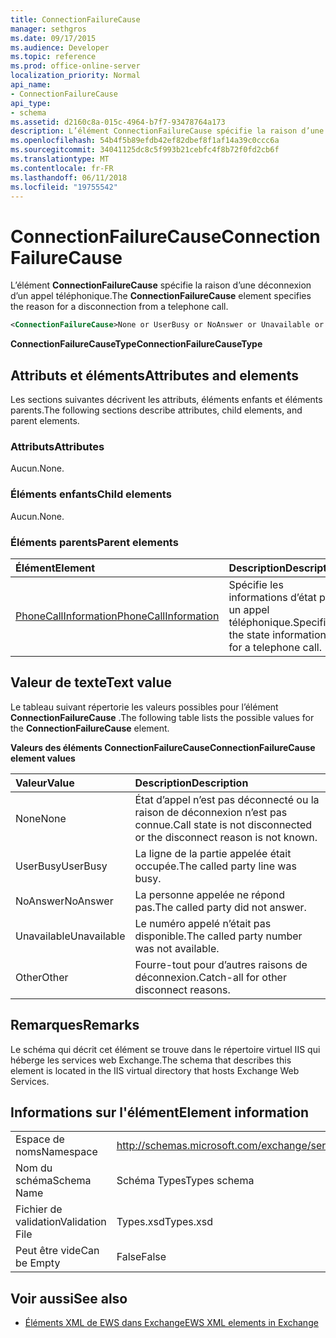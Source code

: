 ```yaml
---
title: ConnectionFailureCause
manager: sethgros
ms.date: 09/17/2015
ms.audience: Developer
ms.topic: reference
ms.prod: office-online-server
localization_priority: Normal
api_name:
- ConnectionFailureCause
api_type:
- schema
ms.assetid: d2160c8a-015c-4964-b7f7-93478764a173
description: L’élément ConnectionFailureCause spécifie la raison d’une déconnexion d’un appel téléphonique.
ms.openlocfilehash: 54b4f5b89efdb42ef82dbef8f1af14a39c0ccc6a
ms.sourcegitcommit: 34041125dc8c5f993b21cebfc4f8b72f0fd2cb6f
ms.translationtype: MT
ms.contentlocale: fr-FR
ms.lasthandoff: 06/11/2018
ms.locfileid: "19755542"
---
```

# <a name="connectionfailurecause"></a><span data-ttu-id="59416-103">ConnectionFailureCause</span><span class="sxs-lookup"><span data-stu-id="59416-103">ConnectionFailureCause</span></span>

<span data-ttu-id="59416-104">L’élément **ConnectionFailureCause** spécifie la raison d’une déconnexion d’un appel téléphonique.</span><span class="sxs-lookup"><span data-stu-id="59416-104">The **ConnectionFailureCause** element specifies the reason for a disconnection from a telephone call.</span></span> 
  
```xml
<ConnectionFailureCause>None or UserBusy or NoAnswer or Unavailable or Other</ConnectionFailureCause>
```

 <span data-ttu-id="59416-105">**ConnectionFailureCauseType**</span><span class="sxs-lookup"><span data-stu-id="59416-105">**ConnectionFailureCauseType**</span></span>
## <a name="attributes-and-elements"></a><span data-ttu-id="59416-106">Attributs et éléments</span><span class="sxs-lookup"><span data-stu-id="59416-106">Attributes and elements</span></span>

<span data-ttu-id="59416-107">Les sections suivantes décrivent les attributs, éléments enfants et éléments parents.</span><span class="sxs-lookup"><span data-stu-id="59416-107">The following sections describe attributes, child elements, and parent elements.</span></span>
  
### <a name="attributes"></a><span data-ttu-id="59416-108">Attributs</span><span class="sxs-lookup"><span data-stu-id="59416-108">Attributes</span></span>

<span data-ttu-id="59416-109">Aucun.</span><span class="sxs-lookup"><span data-stu-id="59416-109">None.</span></span>
  
### <a name="child-elements"></a><span data-ttu-id="59416-110">Éléments enfants</span><span class="sxs-lookup"><span data-stu-id="59416-110">Child elements</span></span>

<span data-ttu-id="59416-111">Aucun.</span><span class="sxs-lookup"><span data-stu-id="59416-111">None.</span></span>
  
### <a name="parent-elements"></a><span data-ttu-id="59416-112">Éléments parents</span><span class="sxs-lookup"><span data-stu-id="59416-112">Parent elements</span></span>

|<span data-ttu-id="59416-113">**Élément**</span><span class="sxs-lookup"><span data-stu-id="59416-113">**Element**</span></span>|<span data-ttu-id="59416-114">**Description**</span><span class="sxs-lookup"><span data-stu-id="59416-114">**Description**</span></span>|
|:-----|:-----|
|[<span data-ttu-id="59416-115">PhoneCallInformation</span><span class="sxs-lookup"><span data-stu-id="59416-115">PhoneCallInformation</span></span>](phonecallinformation.md) <br/> |<span data-ttu-id="59416-116">Spécifie les informations d’état pour un appel téléphonique.</span><span class="sxs-lookup"><span data-stu-id="59416-116">Specifies the state information for a telephone call.</span></span>  <br/> |
   
## <a name="text-value"></a><span data-ttu-id="59416-117">Valeur de texte</span><span class="sxs-lookup"><span data-stu-id="59416-117">Text value</span></span>

<span data-ttu-id="59416-118">Le tableau suivant répertorie les valeurs possibles pour l’élément **ConnectionFailureCause** .</span><span class="sxs-lookup"><span data-stu-id="59416-118">The following table lists the possible values for the **ConnectionFailureCause** element.</span></span> 
  
<span data-ttu-id="59416-119">**Valeurs des éléments ConnectionFailureCause**</span><span class="sxs-lookup"><span data-stu-id="59416-119">**ConnectionFailureCause element values**</span></span>

|<span data-ttu-id="59416-120">**Valeur**</span><span class="sxs-lookup"><span data-stu-id="59416-120">**Value**</span></span>|<span data-ttu-id="59416-121">**Description**</span><span class="sxs-lookup"><span data-stu-id="59416-121">**Description**</span></span>|
|:-----|:-----|
|<span data-ttu-id="59416-122">None</span><span class="sxs-lookup"><span data-stu-id="59416-122">None</span></span>  <br/> |<span data-ttu-id="59416-123">État d’appel n’est pas déconnecté ou la raison de déconnexion n’est pas connue.</span><span class="sxs-lookup"><span data-stu-id="59416-123">Call state is not disconnected or the disconnect reason is not known.</span></span>  <br/> |
|<span data-ttu-id="59416-124">UserBusy</span><span class="sxs-lookup"><span data-stu-id="59416-124">UserBusy</span></span>  <br/> |<span data-ttu-id="59416-125">La ligne de la partie appelée était occupée.</span><span class="sxs-lookup"><span data-stu-id="59416-125">The called party line was busy.</span></span>  <br/> |
|<span data-ttu-id="59416-126">NoAnswer</span><span class="sxs-lookup"><span data-stu-id="59416-126">NoAnswer</span></span>  <br/> |<span data-ttu-id="59416-127">La personne appelée ne répond pas.</span><span class="sxs-lookup"><span data-stu-id="59416-127">The called party did not answer.</span></span>  <br/> |
|<span data-ttu-id="59416-128">Unavailable</span><span class="sxs-lookup"><span data-stu-id="59416-128">Unavailable</span></span>  <br/> |<span data-ttu-id="59416-129">Le numéro appelé n’était pas disponible.</span><span class="sxs-lookup"><span data-stu-id="59416-129">The called party number was not available.</span></span>  <br/> |
|<span data-ttu-id="59416-130">Other</span><span class="sxs-lookup"><span data-stu-id="59416-130">Other</span></span>  <br/> |<span data-ttu-id="59416-131">Fourre-tout pour d’autres raisons de déconnexion.</span><span class="sxs-lookup"><span data-stu-id="59416-131">Catch-all for other disconnect reasons.</span></span>  <br/> |
   
## <a name="remarks"></a><span data-ttu-id="59416-132">Remarques</span><span class="sxs-lookup"><span data-stu-id="59416-132">Remarks</span></span>

<span data-ttu-id="59416-133">Le schéma qui décrit cet élément se trouve dans le répertoire virtuel IIS qui héberge les services web Exchange.</span><span class="sxs-lookup"><span data-stu-id="59416-133">The schema that describes this element is located in the IIS virtual directory that hosts Exchange Web Services.</span></span>
  
## <a name="element-information"></a><span data-ttu-id="59416-134">Informations sur l'élément</span><span class="sxs-lookup"><span data-stu-id="59416-134">Element information</span></span>

|||
|:-----|:-----|
|<span data-ttu-id="59416-135">Espace de noms</span><span class="sxs-lookup"><span data-stu-id="59416-135">Namespace</span></span>  <br/> |http://schemas.microsoft.com/exchange/services/2006/types  <br/> |
|<span data-ttu-id="59416-136">Nom du schéma</span><span class="sxs-lookup"><span data-stu-id="59416-136">Schema Name</span></span>  <br/> |<span data-ttu-id="59416-137">Schéma Types</span><span class="sxs-lookup"><span data-stu-id="59416-137">Types schema</span></span>  <br/> |
|<span data-ttu-id="59416-138">Fichier de validation</span><span class="sxs-lookup"><span data-stu-id="59416-138">Validation File</span></span>  <br/> |<span data-ttu-id="59416-139">Types.xsd</span><span class="sxs-lookup"><span data-stu-id="59416-139">Types.xsd</span></span>  <br/> |
|<span data-ttu-id="59416-140">Peut être vide</span><span class="sxs-lookup"><span data-stu-id="59416-140">Can be Empty</span></span>  <br/> |<span data-ttu-id="59416-141">False</span><span class="sxs-lookup"><span data-stu-id="59416-141">False</span></span>  <br/> |
   
## <a name="see-also"></a><span data-ttu-id="59416-142">Voir aussi</span><span class="sxs-lookup"><span data-stu-id="59416-142">See also</span></span>



- [<span data-ttu-id="59416-143">Éléments XML de EWS dans Exchange</span><span class="sxs-lookup"><span data-stu-id="59416-143">EWS XML elements in Exchange</span></span>](ews-xml-elements-in-exchange.md)

